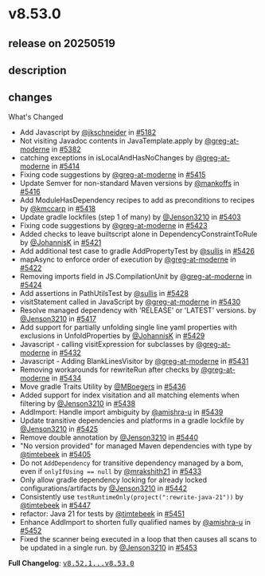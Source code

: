 # v8.53.0

## release on 20250519

## description

## changes

What's Changed

* Add Javascript by <a class="user-mention notranslate" data-hovercard-type="user" data-hovercard-url="/users/jkschneider/hovercard" data-octo-click="hovercard-link-click" data-octo-dimensions="link_type:self" href="https://github.com/jkschneider">@jkschneider</a> in <a class="issue-link js-issue-link" data-error-text="Failed to load title" data-id="2923611313" data-permission-text="Title is private" data-url="https://github.com/openrewrite/rewrite/issues/5182" data-hovercard-type="pull_request" data-hovercard-url="/openrewrite/rewrite/pull/5182/hovercard" href="https://github.com/openrewrite/rewrite/pull/5182">#5182</a>
* Not visiting Javadoc contents in JavaTemplate.apply by <a class="user-mention notranslate" data-hovercard-type="user" data-hovercard-url="/users/greg-at-moderne/hovercard" data-octo-click="hovercard-link-click" data-octo-dimensions="link_type:self" href="https://github.com/greg-at-moderne">@greg-at-moderne</a> in <a class="issue-link js-issue-link" data-error-text="Failed to load title" data-id="3039484784" data-permission-text="Title is private" data-url="https://github.com/openrewrite/rewrite/issues/5382" data-hovercard-type="pull_request" data-hovercard-url="/openrewrite/rewrite/pull/5382/hovercard" href="https://github.com/openrewrite/rewrite/pull/5382">#5382</a>
* catching exceptions in isLocalAndHasNoChanges by <a class="user-mention notranslate" data-hovercard-type="user" data-hovercard-url="/users/greg-at-moderne/hovercard" data-octo-click="hovercard-link-click" data-octo-dimensions="link_type:self" href="https://github.com/greg-at-moderne">@greg-at-moderne</a> in <a class="issue-link js-issue-link" data-error-text="Failed to load title" data-id="3058879334" data-permission-text="Title is private" data-url="https://github.com/openrewrite/rewrite/issues/5414" data-hovercard-type="pull_request" data-hovercard-url="/openrewrite/rewrite/pull/5414/hovercard" href="https://github.com/openrewrite/rewrite/pull/5414">#5414</a>
* Fixing code suggestions by <a class="user-mention notranslate" data-hovercard-type="user" data-hovercard-url="/users/greg-at-moderne/hovercard" data-octo-click="hovercard-link-click" data-octo-dimensions="link_type:self" href="https://github.com/greg-at-moderne">@greg-at-moderne</a> in <a class="issue-link js-issue-link" data-error-text="Failed to load title" data-id="3059002202" data-permission-text="Title is private" data-url="https://github.com/openrewrite/rewrite/issues/5415" data-hovercard-type="pull_request" data-hovercard-url="/openrewrite/rewrite/pull/5415/hovercard" href="https://github.com/openrewrite/rewrite/pull/5415">#5415</a>
* Update Semver for non-standard Maven versions by <a class="user-mention notranslate" data-hovercard-type="user" data-hovercard-url="/users/mankoffs/hovercard" data-octo-click="hovercard-link-click" data-octo-dimensions="link_type:self" href="https://github.com/mankoffs">@mankoffs</a> in <a class="issue-link js-issue-link" data-error-text="Failed to load title" data-id="3059143096" data-permission-text="Title is private" data-url="https://github.com/openrewrite/rewrite/issues/5416" data-hovercard-type="pull_request" data-hovercard-url="/openrewrite/rewrite/pull/5416/hovercard" href="https://github.com/openrewrite/rewrite/pull/5416">#5416</a>
* Add ModuleHasDependency recipes to add as preconditions to recipes by <a class="user-mention notranslate" data-hovercard-type="user" data-hovercard-url="/users/kmccarp/hovercard" data-octo-click="hovercard-link-click" data-octo-dimensions="link_type:self" href="https://github.com/kmccarp">@kmccarp</a> in <a class="issue-link js-issue-link" data-error-text="Failed to load title" data-id="3061302297" data-permission-text="Title is private" data-url="https://github.com/openrewrite/rewrite/issues/5418" data-hovercard-type="pull_request" data-hovercard-url="/openrewrite/rewrite/pull/5418/hovercard" href="https://github.com/openrewrite/rewrite/pull/5418">#5418</a>
* Update gradle lockfiles (step 1 of many) by <a class="user-mention notranslate" data-hovercard-type="user" data-hovercard-url="/users/Jenson3210/hovercard" data-octo-click="hovercard-link-click" data-octo-dimensions="link_type:self" href="https://github.com/Jenson3210">@Jenson3210</a> in <a class="issue-link js-issue-link" data-error-text="Failed to load title" data-id="3049086498" data-permission-text="Title is private" data-url="https://github.com/openrewrite/rewrite/issues/5403" data-hovercard-type="pull_request" data-hovercard-url="/openrewrite/rewrite/pull/5403/hovercard" href="https://github.com/openrewrite/rewrite/pull/5403">#5403</a>
* Fixing code suggestions by <a class="user-mention notranslate" data-hovercard-type="user" data-hovercard-url="/users/greg-at-moderne/hovercard" data-octo-click="hovercard-link-click" data-octo-dimensions="link_type:self" href="https://github.com/greg-at-moderne">@greg-at-moderne</a> in <a class="issue-link js-issue-link" data-error-text="Failed to load title" data-id="3063098283" data-permission-text="Title is private" data-url="https://github.com/openrewrite/rewrite/issues/5423" data-hovercard-type="pull_request" data-hovercard-url="/openrewrite/rewrite/pull/5423/hovercard" href="https://github.com/openrewrite/rewrite/pull/5423">#5423</a>
* Added checks to leave builtscript alone in DependencyConstraintToRule by <a class="user-mention notranslate" data-hovercard-type="user" data-hovercard-url="/users/JohannisK/hovercard" data-octo-click="hovercard-link-click" data-octo-dimensions="link_type:self" href="https://github.com/JohannisK">@JohannisK</a> in <a class="issue-link js-issue-link" data-error-text="Failed to load title" data-id="3063009105" data-permission-text="Title is private" data-url="https://github.com/openrewrite/rewrite/issues/5421" data-hovercard-type="pull_request" data-hovercard-url="/openrewrite/rewrite/pull/5421/hovercard" href="https://github.com/openrewrite/rewrite/pull/5421">#5421</a>
* Add additional test case to gradle AddPropertyTest by <a class="user-mention notranslate" data-hovercard-type="user" data-hovercard-url="/users/sullis/hovercard" data-octo-click="hovercard-link-click" data-octo-dimensions="link_type:self" href="https://github.com/sullis">@sullis</a> in <a class="issue-link js-issue-link" data-error-text="Failed to load title" data-id="3064023281" data-permission-text="Title is private" data-url="https://github.com/openrewrite/rewrite/issues/5426" data-hovercard-type="pull_request" data-hovercard-url="/openrewrite/rewrite/pull/5426/hovercard" href="https://github.com/openrewrite/rewrite/pull/5426">#5426</a>
* mapAsync to enforce order of execution by <a class="user-mention notranslate" data-hovercard-type="user" data-hovercard-url="/users/greg-at-moderne/hovercard" data-octo-click="hovercard-link-click" data-octo-dimensions="link_type:self" href="https://github.com/greg-at-moderne">@greg-at-moderne</a> in <a class="issue-link js-issue-link" data-error-text="Failed to load title" data-id="3063018710" data-permission-text="Title is private" data-url="https://github.com/openrewrite/rewrite/issues/5422" data-hovercard-type="pull_request" data-hovercard-url="/openrewrite/rewrite/pull/5422/hovercard" href="https://github.com/openrewrite/rewrite/pull/5422">#5422</a>
* Removing imports field in JS.CompilationUnit by <a class="user-mention notranslate" data-hovercard-type="user" data-hovercard-url="/users/greg-at-moderne/hovercard" data-octo-click="hovercard-link-click" data-octo-dimensions="link_type:self" href="https://github.com/greg-at-moderne">@greg-at-moderne</a> in <a class="issue-link js-issue-link" data-error-text="Failed to load title" data-id="3063202435" data-permission-text="Title is private" data-url="https://github.com/openrewrite/rewrite/issues/5424" data-hovercard-type="pull_request" data-hovercard-url="/openrewrite/rewrite/pull/5424/hovercard" href="https://github.com/openrewrite/rewrite/pull/5424">#5424</a>
* Add assertions in PathUtilsTest by <a class="user-mention notranslate" data-hovercard-type="user" data-hovercard-url="/users/sullis/hovercard" data-octo-click="hovercard-link-click" data-octo-dimensions="link_type:self" href="https://github.com/sullis">@sullis</a> in <a class="issue-link js-issue-link" data-error-text="Failed to load title" data-id="3064226395" data-permission-text="Title is private" data-url="https://github.com/openrewrite/rewrite/issues/5428" data-hovercard-type="pull_request" data-hovercard-url="/openrewrite/rewrite/pull/5428/hovercard" href="https://github.com/openrewrite/rewrite/pull/5428">#5428</a>
* visitStatement called in JavaScript by <a class="user-mention notranslate" data-hovercard-type="user" data-hovercard-url="/users/greg-at-moderne/hovercard" data-octo-click="hovercard-link-click" data-octo-dimensions="link_type:self" href="https://github.com/greg-at-moderne">@greg-at-moderne</a> in <a class="issue-link js-issue-link" data-error-text="Failed to load title" data-id="3065655145" data-permission-text="Title is private" data-url="https://github.com/openrewrite/rewrite/issues/5430" data-hovercard-type="pull_request" data-hovercard-url="/openrewrite/rewrite/pull/5430/hovercard" href="https://github.com/openrewrite/rewrite/pull/5430">#5430</a>
* Resolve managed dependency with 'RELEASE' or 'LATEST' versions. by <a class="user-mention notranslate" data-hovercard-type="user" data-hovercard-url="/users/Jenson3210/hovercard" data-octo-click="hovercard-link-click" data-octo-dimensions="link_type:self" href="https://github.com/Jenson3210">@Jenson3210</a> in <a class="issue-link js-issue-link" data-error-text="Failed to load title" data-id="3059250796" data-permission-text="Title is private" data-url="https://github.com/openrewrite/rewrite/issues/5417" data-hovercard-type="pull_request" data-hovercard-url="/openrewrite/rewrite/pull/5417/hovercard" href="https://github.com/openrewrite/rewrite/pull/5417">#5417</a>
* Add support for partially unfolding single line yaml properties with exclusions in UnfoldProperties by <a class="user-mention notranslate" data-hovercard-type="user" data-hovercard-url="/users/JohannisK/hovercard" data-octo-click="hovercard-link-click" data-octo-dimensions="link_type:self" href="https://github.com/JohannisK">@JohannisK</a> in <a class="issue-link js-issue-link" data-error-text="Failed to load title" data-id="3065632182" data-permission-text="Title is private" data-url="https://github.com/openrewrite/rewrite/issues/5429" data-hovercard-type="pull_request" data-hovercard-url="/openrewrite/rewrite/pull/5429/hovercard" href="https://github.com/openrewrite/rewrite/pull/5429">#5429</a>
* Javascript - calling visitExpression for subclasses by <a class="user-mention notranslate" data-hovercard-type="user" data-hovercard-url="/users/greg-at-moderne/hovercard" data-octo-click="hovercard-link-click" data-octo-dimensions="link_type:self" href="https://github.com/greg-at-moderne">@greg-at-moderne</a> in <a class="issue-link js-issue-link" data-error-text="Failed to load title" data-id="3066573598" data-permission-text="Title is private" data-url="https://github.com/openrewrite/rewrite/issues/5432" data-hovercard-type="pull_request" data-hovercard-url="/openrewrite/rewrite/pull/5432/hovercard" href="https://github.com/openrewrite/rewrite/pull/5432">#5432</a>
* Javascript - Adding BlankLinesVisitor by <a class="user-mention notranslate" data-hovercard-type="user" data-hovercard-url="/users/greg-at-moderne/hovercard" data-octo-click="hovercard-link-click" data-octo-dimensions="link_type:self" href="https://github.com/greg-at-moderne">@greg-at-moderne</a> in <a class="issue-link js-issue-link" data-error-text="Failed to load title" data-id="3066386866" data-permission-text="Title is private" data-url="https://github.com/openrewrite/rewrite/issues/5431" data-hovercard-type="pull_request" data-hovercard-url="/openrewrite/rewrite/pull/5431/hovercard" href="https://github.com/openrewrite/rewrite/pull/5431">#5431</a>
* Removing workarounds for rewriteRun after checks by <a class="user-mention notranslate" data-hovercard-type="user" data-hovercard-url="/users/greg-at-moderne/hovercard" data-octo-click="hovercard-link-click" data-octo-dimensions="link_type:self" href="https://github.com/greg-at-moderne">@greg-at-moderne</a> in <a class="issue-link js-issue-link" data-error-text="Failed to load title" data-id="3066843592" data-permission-text="Title is private" data-url="https://github.com/openrewrite/rewrite/issues/5434" data-hovercard-type="pull_request" data-hovercard-url="/openrewrite/rewrite/pull/5434/hovercard" href="https://github.com/openrewrite/rewrite/pull/5434">#5434</a>
* Move gradle Traits Utility by <a class="user-mention notranslate" data-hovercard-type="user" data-hovercard-url="/users/MBoegers/hovercard" data-octo-click="hovercard-link-click" data-octo-dimensions="link_type:self" href="https://github.com/MBoegers">@MBoegers</a> in <a class="issue-link js-issue-link" data-error-text="Failed to load title" data-id="3068671471" data-permission-text="Title is private" data-url="https://github.com/openrewrite/rewrite/issues/5436" data-hovercard-type="pull_request" data-hovercard-url="/openrewrite/rewrite/pull/5436/hovercard" href="https://github.com/openrewrite/rewrite/pull/5436">#5436</a>
* Added support for index visitation and all matching elements when filtering by <a class="user-mention notranslate" data-hovercard-type="user" data-hovercard-url="/users/Jenson3210/hovercard" data-octo-click="hovercard-link-click" data-octo-dimensions="link_type:self" href="https://github.com/Jenson3210">@Jenson3210</a> in <a class="issue-link js-issue-link" data-error-text="Failed to load title" data-id="3069176207" data-permission-text="Title is private" data-url="https://github.com/openrewrite/rewrite/issues/5438" data-hovercard-type="pull_request" data-hovercard-url="/openrewrite/rewrite/pull/5438/hovercard" href="https://github.com/openrewrite/rewrite/pull/5438">#5438</a>
* AddImport: Handle import ambiguity by <a class="user-mention notranslate" data-hovercard-type="user" data-hovercard-url="/users/amishra-u/hovercard" data-octo-click="hovercard-link-click" data-octo-dimensions="link_type:self" href="https://github.com/amishra-u">@amishra-u</a> in <a class="issue-link js-issue-link" data-error-text="Failed to load title" data-id="3069709822" data-permission-text="Title is private" data-url="https://github.com/openrewrite/rewrite/issues/5439" data-hovercard-type="pull_request" data-hovercard-url="/openrewrite/rewrite/pull/5439/hovercard" href="https://github.com/openrewrite/rewrite/pull/5439">#5439</a>
* Update transitive dependencies and platforms in a gradle lockfile by <a class="user-mention notranslate" data-hovercard-type="user" data-hovercard-url="/users/Jenson3210/hovercard" data-octo-click="hovercard-link-click" data-octo-dimensions="link_type:self" href="https://github.com/Jenson3210">@Jenson3210</a> in <a class="issue-link js-issue-link" data-error-text="Failed to load title" data-id="3063431619" data-permission-text="Title is private" data-url="https://github.com/openrewrite/rewrite/issues/5425" data-hovercard-type="pull_request" data-hovercard-url="/openrewrite/rewrite/pull/5425/hovercard" href="https://github.com/openrewrite/rewrite/pull/5425">#5425</a>
* Remove double annotation by <a class="user-mention notranslate" data-hovercard-type="user" data-hovercard-url="/users/Jenson3210/hovercard" data-octo-click="hovercard-link-click" data-octo-dimensions="link_type:self" href="https://github.com/Jenson3210">@Jenson3210</a> in <a class="issue-link js-issue-link" data-error-text="Failed to load title" data-id="3069947887" data-permission-text="Title is private" data-url="https://github.com/openrewrite/rewrite/issues/5440" data-hovercard-type="pull_request" data-hovercard-url="/openrewrite/rewrite/pull/5440/hovercard" href="https://github.com/openrewrite/rewrite/pull/5440">#5440</a>
* "No version provided" for managed Maven dependencies with type by <a class="user-mention notranslate" data-hovercard-type="user" data-hovercard-url="/users/timtebeek/hovercard" data-octo-click="hovercard-link-click" data-octo-dimensions="link_type:self" href="https://github.com/timtebeek">@timtebeek</a> in <a class="issue-link js-issue-link" data-error-text="Failed to load title" data-id="3049493090" data-permission-text="Title is private" data-url="https://github.com/openrewrite/rewrite/issues/5405" data-hovercard-type="pull_request" data-hovercard-url="/openrewrite/rewrite/pull/5405/hovercard" href="https://github.com/openrewrite/rewrite/pull/5405">#5405</a>
* Do not <code>AddDependency</code> for transitive dependency managed by a bom, even if <code>onlyIfUsing == null</code> by <a class="user-mention notranslate" data-hovercard-type="user" data-hovercard-url="/users/mrakshith21/hovercard" data-octo-click="hovercard-link-click" data-octo-dimensions="link_type:self" href="https://github.com/mrakshith21">@mrakshith21</a> in <a class="issue-link js-issue-link" data-error-text="Failed to load title" data-id="3066662485" data-permission-text="Title is private" data-url="https://github.com/openrewrite/rewrite/issues/5433" data-hovercard-type="pull_request" data-hovercard-url="/openrewrite/rewrite/pull/5433/hovercard" href="https://github.com/openrewrite/rewrite/pull/5433">#5433</a>
* Only allow gradle dependency locking for already locked configurations/artifacts by <a class="user-mention notranslate" data-hovercard-type="user" data-hovercard-url="/users/Jenson3210/hovercard" data-octo-click="hovercard-link-click" data-octo-dimensions="link_type:self" href="https://github.com/Jenson3210">@Jenson3210</a> in <a class="issue-link js-issue-link" data-error-text="Failed to load title" data-id="3070448178" data-permission-text="Title is private" data-url="https://github.com/openrewrite/rewrite/issues/5442" data-hovercard-type="pull_request" data-hovercard-url="/openrewrite/rewrite/pull/5442/hovercard" href="https://github.com/openrewrite/rewrite/pull/5442">#5442</a>
* Consistently use <code>testRuntimeOnly(project(":rewrite-java-21"))</code> by <a class="user-mention notranslate" data-hovercard-type="user" data-hovercard-url="/users/timtebeek/hovercard" data-octo-click="hovercard-link-click" data-octo-dimensions="link_type:self" href="https://github.com/timtebeek">@timtebeek</a> in <a class="issue-link js-issue-link" data-error-text="Failed to load title" data-id="3071118432" data-permission-text="Title is private" data-url="https://github.com/openrewrite/rewrite/issues/5447" data-hovercard-type="pull_request" data-hovercard-url="/openrewrite/rewrite/pull/5447/hovercard" href="https://github.com/openrewrite/rewrite/pull/5447">#5447</a>
* refactor: Java 21 for tests by <a class="user-mention notranslate" data-hovercard-type="user" data-hovercard-url="/users/timtebeek/hovercard" data-octo-click="hovercard-link-click" data-octo-dimensions="link_type:self" href="https://github.com/timtebeek">@timtebeek</a> in <a class="issue-link js-issue-link" data-error-text="Failed to load title" data-id="3071802844" data-permission-text="Title is private" data-url="https://github.com/openrewrite/rewrite/issues/5451" data-hovercard-type="pull_request" data-hovercard-url="/openrewrite/rewrite/pull/5451/hovercard" href="https://github.com/openrewrite/rewrite/pull/5451">#5451</a>
* Enhance AddImport to shorten fully qualified names by <a class="user-mention notranslate" data-hovercard-type="user" data-hovercard-url="/users/amishra-u/hovercard" data-octo-click="hovercard-link-click" data-octo-dimensions="link_type:self" href="https://github.com/amishra-u">@amishra-u</a> in <a class="issue-link js-issue-link" data-error-text="Failed to load title" data-id="3072684527" data-permission-text="Title is private" data-url="https://github.com/openrewrite/rewrite/issues/5452" data-hovercard-type="pull_request" data-hovercard-url="/openrewrite/rewrite/pull/5452/hovercard" href="https://github.com/openrewrite/rewrite/pull/5452">#5452</a>
* Fixed the scanner being executed in a loop that then causes all scans to be updated in a single run. by <a class="user-mention notranslate" data-hovercard-type="user" data-hovercard-url="/users/Jenson3210/hovercard" data-octo-click="hovercard-link-click" data-octo-dimensions="link_type:self" href="https://github.com/Jenson3210">@Jenson3210</a> in <a class="issue-link js-issue-link" data-error-text="Failed to load title" data-id="3073573844" data-permission-text="Title is private" data-url="https://github.com/openrewrite/rewrite/issues/5453" data-hovercard-type="pull_request" data-hovercard-url="/openrewrite/rewrite/pull/5453/hovercard" href="https://github.com/openrewrite/rewrite/pull/5453">#5453</a>

<strong>Full Changelog</strong>: <a class="commit-link" href="https://github.com/openrewrite/rewrite/compare/v8.52.1...v8.53.0"><tt>v8.52.1...v8.53.0</tt></a>

